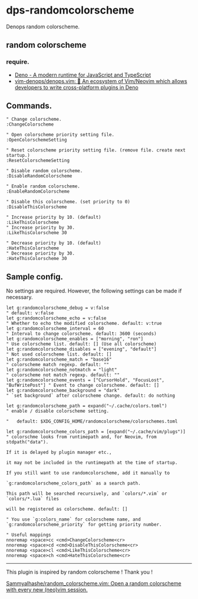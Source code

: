 # dps-randomcolorscheme

Denops random colorscheme.

## random colorscheme

### require.

- [Deno - A modern runtime for JavaScript and TypeScript](https://deno.land/)
- [vim-denops/denops.vim: 🐜 An ecosystem of Vim/Neovim which allows developers to write cross-platform plugins in Deno](https://github.com/vim-denops/denops.vim)

## Commands.

```vim
" Change colorscheme.
:ChangeColorscheme

" Open colorscheme priority setting file.
:OpenColorschemeSetting

" Reset colorscheme priority setting file. (remove file. create next startup.)
:ResetColorschemeSetting

" Disable random colorscheme.
:DisableRandomColorscheme

" Enable random colorscheme.
:EnableRandomColorscheme

" Disable this colorscheme. (set priority to 0)
:DisableThisColorscheme

" Increase priority by 10. (default)
:LikeThisColorscheme
" Increase priority by 30.
:LikeThisColorscheme 30

" Decrease priority by 10. (default)
:HateThisColorscheme
" Decrease priority by 30.
:HateThisColorscheme 30
```

## Sample config.

No settings are required. However, the following settings can be made if necessary.

```vim
let g:randomcolorscheme_debug = v:false                                      " default: v:false
let g:randomcolorscheme_echo = v:false                                       " Whether to echo the modified colorscheme. default: v:true
let g:randomcolorscheme_interval = 60                                        " Interval to change colorscheme. default: 3600 (seconds)
let g:randomcolorscheme_enables = ["morning", "ron"]                         " Use colorscheme list. default: [] (Use all colorscheme)
let g:randomcolorscheme_disables = ["evening", "default"]                    " Not used colorscheme list. default: []
let g:randomcolorscheme_match = "base16"                                     " colorscheme match regexp. default: ""
let g:randomcolorscheme_notmatch = "light"                                   " colorscheme not match regexp. default: ""
let g:randomcolorscheme_events = ["CursorHold", "FocusLost", "BufWritePost"] " Event to change colorscheme. default: []
let g:randomcolorscheme_background = "dark"                                  " `set background` after colorscheme change. default: do nothing

let g:randomcolorscheme_path = expand("~/.cache/colors.toml")                " enable / disable colorscheme setting.
                                                                             "   default: $XDG_CONFIG_HOME/randomcolorscheme/colorschemes.toml

let g:randomcolorscheme_colors_path = [expand("~/.cache/vim/plugs")]         " colorschme looks from runtimepath and, for Neovim, from stdpath("data").
                                                                               If it is delayed by plugin manager etc.,
                                                                               it may not be included in the runtimepath at the time of startup.
                                                                               If you still want to use randomcolorscheme, add it manually to
                                                                               `g:randomcolorscheme_colors_path` as a search path.
                                                                               This path will be searched recursively, and `colors/*.vim` or `colors/*.lua` files
                                                                               will be registered as colorscheme. default: []

" You use `g:colors_name` for colorscheme name, and `g:randomcolorscheme_priority` for getting priority number.

" Useful mappings
nnoremap <space>cc <cmd>ChangeColorscheme<cr>
nnoremap <space>cd <cmd>DisableThisColorscheme<cr>
nnoremap <space>cl <cmd>LikeThisColorscheme<cr>
nnoremap <space>ch <cmd>HateThisColorscheme<cr>
```

---

This plugin is inspired by random colorscheme ! Thank you !

[Sammyalhashe/random_colorscheme.vim: Open a random colorscheme with every new (neo)vim session.](https://github.com/Sammyalhashe/random_colorscheme.vim)
